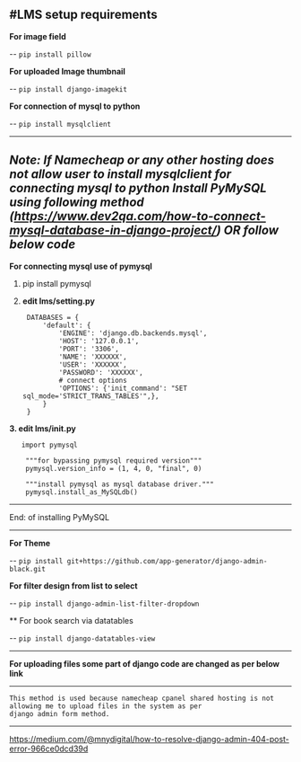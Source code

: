 #LMS setup requirements
-----------------------------------------------------------
**For image field**

-- `pip install pillow`

**For uploaded Image thumbnail**

-- `pip install django-imagekit`

**For connection of mysql to python**

-- `pip install mysqlclient`

------------------------------------------------------------------------------------------------------------------------
_Note: If Namecheap or any other hosting does not allow user to install mysqlclient for connecting mysql to python
Install PyMySQL using following method (https://www.dev2qa.com/how-to-connect-mysql-database-in-django-project/)
OR follow below code_
-------------------------------------------------------------------------------------------------------------------------
**For connecting mysql use of pymysql**
1. pip install pymysql

2. **edit lms/setting.py**

        DATABASES = {
            'default': {
                'ENGINE': 'django.db.backends.mysql',
                'HOST': '127.0.0.1',
                'PORT': '3306',
                'NAME': 'XXXXXX',
                'USER': 'XXXXXX',
                'PASSWORD': 'XXXXXX',
                # connect options
                'OPTIONS': {'init_command': "SET sql_mode='STRICT_TRANS_TABLES'",},
            }
        }
    
**3. edit lms/__init__.py**

       import pymysql
        
        """for bypassing pymysql required version"""
        pymysql.version_info = (1, 4, 0, "final", 0)
        
        """install pymysql as mysql database driver."""
        pymysql.install_as_MySQLdb()
        
----------------------------------------------------------------------------------------------------------------------
End: of installing PyMySQL

----------------------------------------------------------------------------------------------------------------------

**For Theme**

-- `pip install git+https://github.com/app-generator/django-admin-black.git`

**For filter design from list to select**

-- `pip install django-admin-list-filter-dropdown`

** For book search via datatables

-- `pip install django-datatables-view`

-----------------------------------------------------------------------------------------------------------------------

**For uploading files some part of django code are changed as per below link**

-------------
    This method is used because namecheap cpanel shared hosting is not allowing me to upload files in the system as per
    django admin form method.
-------------
https://medium.com/@mnydigital/how-to-resolve-django-admin-404-post-error-966ce0dcd39d

